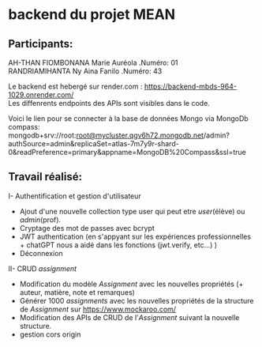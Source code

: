 # backend du projet MEAN 
## Participants:
AH-THAN FIOMBONANA Marie Auréola .Numéro: 01  
RANDRIAMIHANTA Ny Aina Fanilo .Numéro: 43  

Le backend est hebergé sur render.com : https://backend-mbds-964-1029.onrender.com/  
Les diffenrents endpoints des APIs sont visibles dans le code.  

Voici le lien pour se connecter à la base de données Mongo via MongoDb compass: mongodb+srv://root:root@mycluster.qgv6h72.mongodb.net/admin?authSource=admin&replicaSet=atlas-7m7y9r-shard-0&readPreference=primary&appname=MongoDB%20Compass&ssl=true  

## Travail réalisé:
I- Authentification et gestion d'utilisateur 
- Ajout d'une nouvelle collection type user qui peut etre *user*(élève) ou *admin*(prof).
- Cryptage des mot de passes avec bcrypt
- JWT authentication (en s'appyant sur les expériences professionnelles + chatGPT nous a aidé dans les fonctions (jwt.verify, etc...) )
- Déconnexion

II- CRUD *assignment* 
- Modification du modèle *Assignment* avec les nouvelles propriétés (+ auteur, matière, note et remarques)
- Générer 1000 *assignments* avec les nouvelles propriétés de la structure de *Assignment* sur https://www.mockaroo.com/
- Modification des APIs de CRUD de l'*Assignment* suivant la nouvelle structure.
- gestion cors origin
